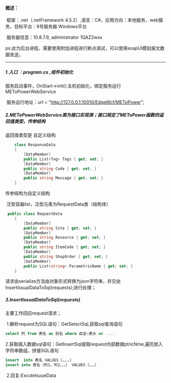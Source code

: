 #### 概述：

​		框架：.net（.netFramework 4.5.2）,语言：C#，应用方向：本地服务，web服务，目标平台：9号服务器 Windows平台

​		服务器信息：10.8.7.9, administrator  1QAZ2wsx

[^测试方法]: 查看安装日志，服务安装日志，怀疑的地方打上log，远程附加进程进行断点调试，域后面加 ’.\‘才能进行远程文件访问。

ps:此为后台进程，需要使用附加进程进行断点调试，可以使用soapUI模拟报文数据发送，

_________________________________________________________________________________________________________________________

##### 1.入口 ：program.cs ,组件初始化

​	服务启动事件，OnStart->init():主机初始化，绑定服务运行METoPowerWebService

​	服务运行地址：url = "http://127.0.0.1:10010/EdgeWcf/METoPower";

##### 2.METoPowerWebService类为接口实现类；接口规定了METoPower函数的返回值类型，传参结构

返回值类型是 自定义结构

```c#
    class ResponseData
    {
        [DataMember]
        public List<Tag> Tags { get; set; }
        [DataMember]
        public string Code { get; set; }
        [DataMember]
        public string Message { get; set; }
    }
```

传参结构为自定义结构 

​	泛型容器list，泛型元素为RequestData类（结构体）

```c#
 public class RequestData
    {
        [DataMember]
        public string Site { get; set; }
        [DataMember]
        public string Resource { get; set; }
        [DataMember]
        public string ItemCode { get; set; }
        [DataMember]
        public string ShopOrder { get; set; }
        [DataMember]
        public List<string> ParametricName { get; set; }
    }
```

请求由serialize方法由对象形式转换为json字符串，并交由InsertIssualDataToSql(requests);进行处理；

##### 3.InsertIssualDataToSql(requests)

主要工作回应request请求；

​	1.解析request为SQL语句：GetSelectSql,获取sql查询语句

```sql
select 列 from 表名 as 别名 where 自定=表头 or ....
```

​	2.获取插入数据sql语句：GetInsertSql提取request内部数据ptricNme,遍历放入字符串数组，拼接SQL语句

```sql
insert  into 表名 VALUES（，，，，）
insert into 表名（列1，列2，，，） VALUES（，，，）
```

​	2.回复:ExcuteIsuueData





